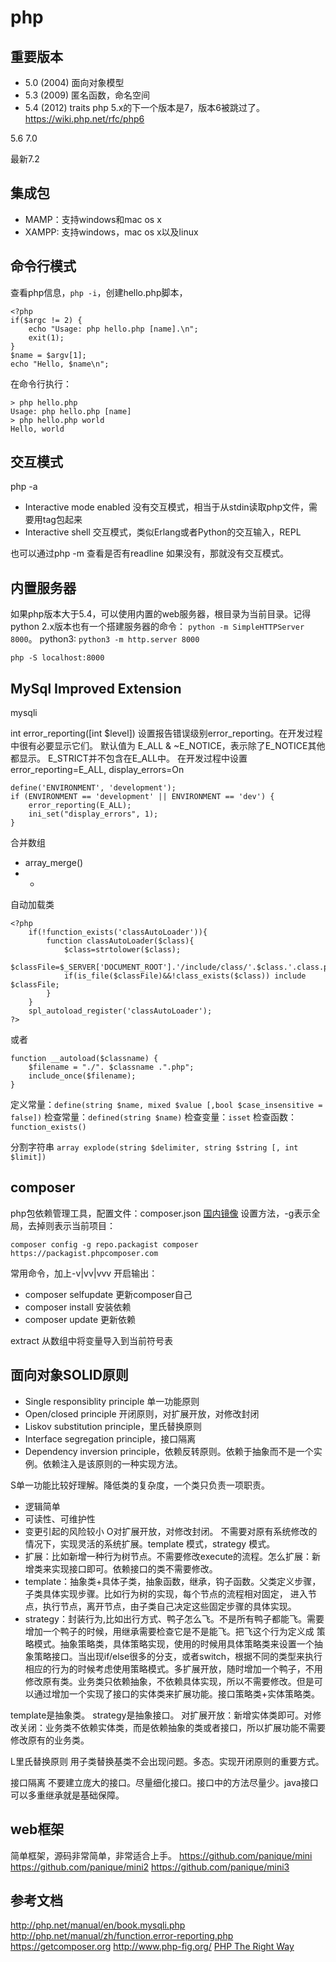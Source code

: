 php
====

重要版本
----
* 5.0 (2004) 面向对象模型
* 5.3 (2009) 匿名函数，命名空间
* 5.4 (2012) traits
php 5.x的下一个版本是7，版本6被跳过了。https://wiki.php.net/rfc/php6

5.6
7.0

最新7.2


集成包
----
* MAMP：支持windows和mac os x
* XAMPP: 支持windows，mac os x以及linux

命令行模式
----
查看php信息，`php -i`，创建hello.php脚本，
```
<?php
if($argc != 2) {
    echo "Usage: php hello.php [name].\n";
    exit(1);
}
$name = $argv[1];
echo "Hello, $name\n";
```
在命令行执行：
```
> php hello.php
Usage: php hello.php [name]
> php hello.php world
Hello, world
```

交互模式
----
php -a

* Interactive mode enabled 没有交互模式，相当于从stdin读取php文件，需要用tag包起来
* Interactive shell 交互模式，类似Erlang或者Python的交互输入，REPL

也可以通过php -m 查看是否有readline 如果没有，那就没有交互模式。

内置服务器
----

如果php版本大于5.4，可以使用内置的web服务器，根目录为当前目录。记得python 2.x版本也有一个搭建服务器的命令：
`python -m SimpleHTTPServer 8000`。
python3:
`python3 -m http.server 8000`

```
php -S localhost:8000
```

MySql Improved Extension
----
mysqli

int error_reporting([int $level])
设置报告错误级别error_reporting。在开发过程中很有必要显示它们。
默认值为 E_ALL & ~E_NOTICE，表示除了E_NOTICE其他都显示。
E_STRICT并不包含在E_ALL中。
在开发过程中设置error_reporting=E_ALL, display_errors=On
```
define('ENVIRONMENT', 'development');
if (ENVIRONMENT == 'development' || ENVIRONMENT == 'dev') {
    error_reporting(E_ALL);
    ini_set("display_errors", 1);
}
```

合并数组
* array_merge()
* +

自动加载类
```
<?php
    if(!function_exists('classAutoLoader')){
        function classAutoLoader($class){
            $class=strtolower($class);
            $classFile=$_SERVER['DOCUMENT_ROOT'].'/include/class/'.$class.'.class.php';
            if(is_file($classFile)&&!class_exists($class)) include $classFile;
        }
    }
    spl_autoload_register('classAutoLoader');
?>
```
或者
```
function __autoload($classname) {
    $filename = "./". $classname .".php";
    include_once($filename);
}
```
定义常量：`define(string $name, mixed $value [,bool $case_insensitive = false])`
检查常量：`defined(string $name)`
检查变量：`isset`
检查函数：`function_exists()`


分割字符串
`array explode(string $delimiter, string $string [, int $limit])`

composer
----
php包依赖管理工具，配置文件：composer.json
[国内镜像](https://pkg.phpcomposer.com)
设置方法，-g表示全局，去掉则表示当前项目：
```
composer config -g repo.packagist composer https://packagist.phpcomposer.com
```
常用命令，加上-v|vv|vvv 开启输出：
* composer selfupdate 更新composer自己
* composer install 安装依赖
* composer update  更新依赖

extract 从数组中将变量导入到当前符号表

面向对象SOLID原则
----
* Single responsiblity principle 单一功能原则
* Open/closed principle 开闭原则，对扩展开放，对修改封闭
* Liskov substitution principle，里氏替换原则
* Interface segregation principle，接口隔离
* Dependency inversion principle，依赖反转原则。依赖于抽象而不是一个实例。依赖注入是该原则的一种实现方法。

S单一功能比较好理解。降低类的复杂度，一个类只负责一项职责。
  - 逻辑简单
  - 可读性、可维护性
  - 变更引起的风险较小
O对扩展开放，对修改封闭。
  不需要对原有系统修改的情况下，实现灵活的系统扩展。template 模式，strategy 模式。
  - 扩展：比如新增一种行为树节点。不需要修改execute的流程。怎么扩展：新增类来实现接口即可。依赖接口的类不需要修改。
  - template：抽象类+具体子类，抽象函数，继承，钩子函数。父类定义步骤，子类具体实现步骤。比如行为树的实现，每个节点的流程相对固定，
  进入节点，执行节点，离开节点，由子类自己决定这些固定步骤的具体实现。
  - strategy：封装行为,比如出行方式、鸭子怎么飞。不是所有鸭子都能飞。需要增加一个鸭子的时候，用继承需要检查它是不是能飞。把飞这个行为定义成
  策略模式。抽象策略类，具体策略实现，使用的时候用具体策略类来设置一个抽象策略接口。当出现if/else很多的分支，或者switch，根据不同的类型来执行相应的行为的时候考虑使用策略模式。多扩展开放，随时增加一个鸭子，不用修改原有类。业务类只依赖抽象，不依赖具体实现，所以不需要修改。但是可以通过增加一个实现了接口的实体类来扩展功能。接口策略类+实体策略类。

  template是抽象类。
  strategy是抽象接口。
  对扩展开放：新增实体类即可。对修改关闭：业务类不依赖实体类，而是依赖抽象的类或者接口，所以扩展功能不需要修改原有的业务类。

L里氏替换原则
  用子类替换基类不会出现问题。多态。实现开闭原则的重要方式。

接口隔离
  不要建立庞大的接口。尽量细化接口。接口中的方法尽量少。java接口可以多重继承就是基础保障。


web框架
----
简单框架，源码非常简单，非常适合上手。
https://github.com/panique/mini
https://github.com/panique/mini2
https://github.com/panique/mini3

参考文档
----
[](https://laravel-china.github.io)
http://php.net/manual/en/book.mysqli.php
http://php.net/manual/zh/function.error-reporting.php
https://getcomposer.org
http://www.php-fig.org/
[PHP The Right Way](http://laravel-china.github.io/php-the-right-way/)
